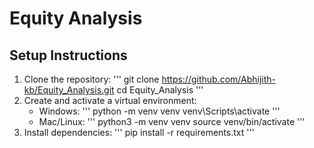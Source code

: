 # Equity Analysis
## Setup Instructions
1. Clone the repository:
       '''
       git clone https://github.com/Abhijith-kb/Equity_Analysis.git
       cd Equity_Analysis
       '''
2. Create and activate a virtual environment:
   - Windows:
       '''
       python -m venv venv
       venv\Scripts\activate
       '''
   - Mac/Linux:
       '''
       python3 -m venv venv
       source venv/bin/activate
       '''
3. Install dependencies:
       '''
       pip install -r requirements.txt
       '''
